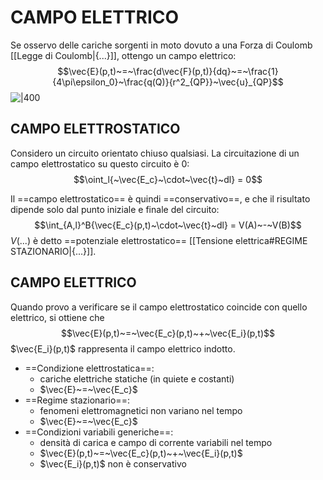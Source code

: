 # CAMPO ELETTRICO
Se osservo delle cariche sorgenti in moto dovuto a una Forza di Coulomb [[Legge di Coulomb|{...}]], ottengo un campo elettrico:
$$\vec{E}(p,t)~=~\frac{d\vec{F}(p,t)}{dq}~=~\frac{1}{4\pi\epsilon_0}~\frac{q(Q)}{r^2_{QP}}~\vec{u}_{QP}$$
![|400](Legge_Di_Coulomb_1.png)

## CAMPO ELETTROSTATICO
Considero un circuito orientato chiuso qualsiasi.
La circuitazione di un campo elettrostatico su questo circuito è 0:
$$\oint_l{~\vec{E_c}~\cdot~\vec{t}~dl} = 0$$

Il ==campo elettrostatico== è quindi ==conservativo==, e che il risultato dipende solo dal punto iniziale e finale del circuito:
$$\int_{A,l}^B{\vec{E_c}(p,t)~\cdot~\vec{t}~dl} = V(A)~-~V(B)$$
$V(...)$ è detto ==potenziale elettrostatico== [[Tensione elettrica#REGIME STAZIONARIO|{...}]].

## CAMPO ELETTRICO
Quando provo a verificare se il campo elettrostatico coincide con quello elettrico, si ottiene che
$$\vec{E}(p,t)~=~\vec{E_c}(p,t)~+~\vec{E_i}(p,t)$$
$\vec{E_i}(p,t)$ rappresenta il campo elettrico indotto.

- ==Condizione elettrostatica==:
	- cariche elettriche statiche (in quiete e costanti)
	- $\vec{E}~=~\vec{E_c}$
- ==Regime stazionario==:
	- fenomeni elettromagnetici non variano nel tempo
	- $\vec{E}~=~\vec{E_c}$
- ==Condizioni variabili generiche==:
	- densità di carica e campo di corrente variabili nel tempo
	- $\vec{E}(p,t)~=~\vec{E_c}(p,t)~+~\vec{E_i}(p,t)$
	- $\vec{E_i}(p,t)$ non è conservativo